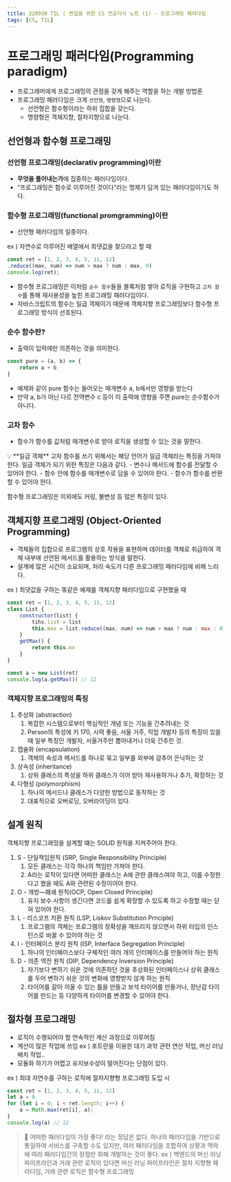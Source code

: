 ```yaml
---
title: 220930 TIL | 면접을 위한 CS 전공지식 노트 (1) - 프로그래밍 패러다임
tags: [CS, TIL]
---
```



# 프로그래밍 패러다임(Programming paradigm)

- 프로그래머에게 프로그래밍의 관점을 갖게 해주는 역할을 하는 개발 방법론
- 프로그래밍 패러다임은 크게 `선언형`, `명령형`으로 나눈다.
    - 선언형은 함수형이라는 하위 집합을 갖는다.
    - 명령형은 객체지향, 절차지향으로 나눈다.

## 선언형과 함수형 프로그래밍

### 선언형 프로그래밍(declarativ programming)이란

- **무엇을 풀어내는가**에 집중하는 패러다임이다.
- “프로그래밍은 함수로 이루어진 것이다”라는 명제가 담겨 있는 패러다임이기도 하다.

### 함수형 프로그래밍(functional promgramming)이란

- 선언형 패러다임의 일종이다.

ex ) 자연수로 이루어진 배열에서 최댓값을 찾으라고 할 때

```jsx
const ret = [1, 2, 3, 4, 5, 11, 12]
.reduce((max, num) => num > max ? num : max, 0)
console.log(ret);
```

- 함수형 프로그래밍은 이처럼 `순수 함수`들을 블록처럼 쌓아 로직을 구현하고 `고차 함수`를 통해 재사용성을 높힌 프로그래밍 패러다임이다.
- 자바스크립트의 함수는 일급 객체이기 때문에 객체지향 프로그래밍보다 함수형 프로그래밍 방식이 선호된다.

### 순수 함수란?

- 출력이 입력에만 의존하는 것을 의미한다.

```jsx
const pure = (a, b) => {
	return a + b
}
```

- 예제와 같이 pure 함수는 들어오는 매개변수 a, b에서만 영향을 받는다
- 만약 a, b가 아닌 다르 전역변수 c 등이 이 출력에 영향을 주면 pure는 순수함수가 아니다.

### 고차 함수

- 함수가 함수를 값처럼 매개변수로 받아 로직을 생성할 수 있는 것을 말한다.

<aside>
💡 **일급 객체**
고차 함수를 쓰기 위해서는 해당 언어가 일급 객체라는 특징을 가져야 한다.
일급 객체가 되기 위한 특징은 다음과 같다.
- 변수나 메서드에 함수를 전달할 수 있어야 한다.
- 함수 안에 함수를 매개변수로 담을 수 있어야 한다.
- 함수가 함수를 반환할 수 있어야 한다.

</aside>

함수형 프로그래밍은 이외에도 커링, 불변성 등 많은 특징이 있다.

## 객체지향 프로그래밍 (Object-Oriented Programming)

- 객체들의 집합으로 프로그램의 상호 작용을 표현하며 데이터를 객체로  취급하여 객체 내부에 선언된 메서드를 활용하는 방식을 말한다.
- 설계에 많은 시간이 소요되며, 처리 속도가 다른 프로그래밍 패러다임에 비해 느리다.

ex ) 최댓값을 구하는 똒같은 예제를 객체지향 패러다임으로 구현했을 때

```jsx
const ret = [1, 2, 3, 4, 5, 11, 12]
class List {
	constructor(list) {
		tihs.list = list
		this.max = list.reduce((max, num) => num > max ? num : max : 0)
	}
	getMax() {
		return this.mx
	}
}

const a = new List(ret)
console.log(a.getMax()) // 12
```

### 객체지향 프로그래밍의 특징

1. 추상화 (abstraction)
    1. 복잡한 시스템으로부터 핵심적인 개념 또는 기능을 간추려내는 것
    2. Person의 특성에 키 170, 시력 좋음, 서울 거주, 직업 개발자 등의 특징이 있을 때 일부 특징인 개발자, 서울거주만 뽑아내거나 더욱 간추린 것.
2. 캡슐화 (encapsulation)
    1. 객체의 속성과 메서드를 하나로 묶고 일부를 외부에 감추어 은닉하는 것
3. 상속성 (inheritance)
    1. 상위 클래스의 특성을 하위 클래스가 이어 받아 재사용하거나 추가, 확장하는 것
4. 다형성 (polymorphism)
    1. 하나의 메서드나 클래스가 다양한 방법으로 동작하는 것
    2. 대표적으로 오버로딩, 오버라이딩이 있다.

## 설계 원칙

객체지향 프로그래밍을 설계할 떄는 SOLID 원칙을 지켜주어야 한다.

1. S - 단일책임원칙 (SRP, Single Responsibility Principle)
    1. 모든 클래스는 각각 하나의 책임만 가져야 한다.
    2. A라는 로직이 있다면 어떠한 클래스는 A에 관한 클래스여야 하고, 이를 수정한다고 했을 때도 A와 관련된 수정이어야 한다.
2. O - 개방—폐쇄 원칙(OCP, Open Closed Principle)
    1.  유지 보수 사항이 생긴다면 코드를 쉽게 확장할 수 있도록 하고 수정할 때는 닫혀 있어야 한다.
3. L - 리스코프 치환 원칙 (LSP, Liskov Substitution Prnciple)
    1.  프로그램의 객체는 프로그램의 정확성을 깨뜨리지 않으면서 하위 타입의 인스턴스로 바꿀 수 있어야 하는 것
4. I - 인터페이스 분리 원칙 (ISP, Interface Segregation Principle)
    1.  하나의 인터페이스보다 구체적인 여러 개의 인터페이스를 만들어야 하는 원칙
5. D - 의존 역전 원칙 (DIP, Dependency Inversion Principle) 
    1. 자기보다 변하기 쉬운 것에 의존하던 것을 추상화된 인터페이스나 상위 클래스를 두어 변하기 쉬운 것의 변화에 영향받지 않게 하는 원칙
    2. 타이어를 갈아 끼울 수 있는 틀을 만들고 보석 타이어를 만들거나, 장난감 타이어를 만드는 등 다양하게 타이어를 변경할 수 있어야 한다.

## 절차형 프로그래밍

- 로직이 수행되어야 할 연속적인 계산 과정으로 이루어짐
- 계산이 많은 작업에 쓰임 ex ) 포트란을 이용한 대기 과학 관련 연산 작업, 머신 러닝 배치 작업..
- 모듈화 하기가 어렵고 유지보수성이 떨어진다는 단점이 있다.

ex ) 최대 자연수를 구하는 로직에 절차지향형 프로그래밍 도입 시

```jsx
const ret = [1, 2, 3, 4, 5, 11, 12]
let a = 0
for (let i = 0; i < ret.length; i++) {
	a = Math.max(ret[i], a);
}
console.log(a) // 12
```

> 🥕  어떠한 패러다임이 가장 좋다! 라는 정답은 없다.
하나의 패러다임을 기반으로 통일하여 서비스를 구축할 수도 있지만,
여러 패러다임을 조합하여 상황과 맥락에 따라 패러다임간의 장점만 취해 개발하는 것이 좋다.
ex ) 백엔드의 머신 러닝 파이프라인과 거래 관련 로직이 있다면 머신 러닝 파이프라인은 절차 지향형 패러다임, 거래 관련 로직은 함수형 프로그래밍